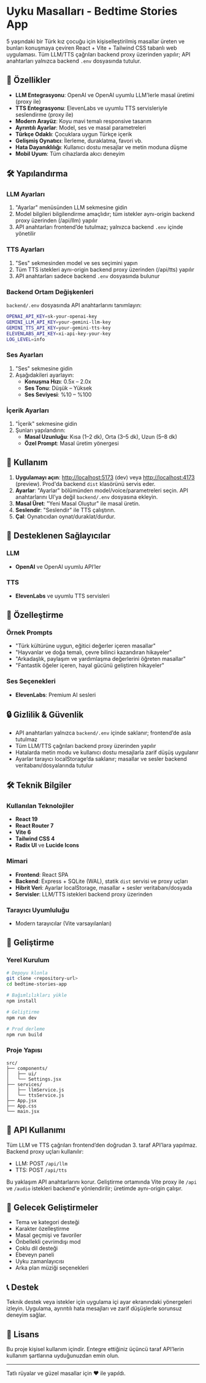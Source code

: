 # Uyku Masalları - Bedtime Stories App

5 yaşındaki bir Türk kız çocuğu için kişiselleştirilmiş masallar üreten ve bunları konuşmaya çeviren React + Vite + Tailwind CSS tabanlı web uygulaması. Tüm LLM/TTS çağrıları backend proxy üzerinden yapılır; API anahtarları yalnızca backend `.env` dosyasında tutulur.

## 🌟 Özellikler

- **LLM Entegrasyonu**: OpenAI ve OpenAI uyumlu LLM'lerle masal üretimi (proxy ile)
- **TTS Entegrasyonu**: ElevenLabs ve uyumlu TTS servisleriyle seslendirme (proxy ile)
- **Modern Arayüz**: Koyu mavi temalı responsive tasarım
- **Ayrıntılı Ayarlar**: Model, ses ve masal parametreleri
- **Türkçe Odaklı**: Çocuklara uygun Türkçe içerik
- **Gelişmiş Oynatıcı**: İlerleme, duraklatma, favori vb.
- **Hata Dayanıklılığı**: Kullanıcı dostu mesajlar ve metin moduna düşme
- **Mobil Uyum**: Tüm cihazlarda akıcı deneyim

## 🛠️ Yapılandırma

### LLM Ayarları

1. "Ayarlar" menüsünden LLM sekmesine gidin
2. Model bilgileri bilgilendirme amaçlıdır; tüm istekler aynı-origin backend proxy üzerinden (/api/llm) yapılır
3. API anahtarları frontend’de tutulmaz; yalnızca backend `.env` içinde yönetilir

### TTS Ayarları

1. "Ses" sekmesinden model ve ses seçimini yapın
2. Tüm TTS istekleri aynı-origin backend proxy üzerinden (/api/tts) yapılır
3. API anahtarları sadece backend `.env` dosyasında bulunur

### Backend Ortam Değişkenleri

`backend/.env` dosyasında API anahtarlarını tanımlayın:

```bash
OPENAI_API_KEY=sk-your-openai-key
GEMINI_LLM_API_KEY=your-gemini-llm-key
GEMINI_TTS_API_KEY=your-gemini-tts-key
ELEVENLABS_API_KEY=xi-api-key-your-key
LOG_LEVEL=info
```

### Ses Ayarları

1. "Ses" sekmesine gidin
2. Aşağıdakileri ayarlayın:
   - **Konuşma Hızı**: 0.5x – 2.0x
   - **Ses Tonu**: Düşük – Yüksek
   - **Ses Seviyesi**: %10 – %100

### İçerik Ayarları

1. "İçerik" sekmesine gidin
2. Şunları yapılandırın:
   - **Masal Uzunluğu**: Kısa (1–2 dk), Orta (3–5 dk), Uzun (5–8 dk)
   - **Özel Prompt**: Masal üretim yönergesi

## 📖 Kullanım

1. **Uygulamayı açın**: <http://localhost:5173> (dev) veya <http://localhost:4173> (preview). Prod'da backend `dist` klasörünü servis eder.
2. **Ayarlar**: "Ayarlar" bölümünden model/voice/parametreleri seçin. API anahtarlarını UI’ya değil `backend/.env` dosyasına ekleyin.
3. **Masal Üret**: "Yeni Masal Oluştur" ile masal üretin.
4. **Seslendir**: "Seslendir" ile TTS çalıştırın.
5. **Çal**: Oynatıcıdan oynat/duraklat/durdur.

## 🎯 Desteklenen Sağlayıcılar

### LLM

- **OpenAI** ve OpenAI uyumlu API’ler

### TTS

- **ElevenLabs** ve uyumlu TTS servisleri

## 🎨 Özelleştirme

### Örnek Prompts

- "Türk kültürüne uygun, eğitici değerler içeren masallar"
- "Hayvanlar ve doğa temalı, çevre bilinci kazandıran hikayeler"
- "Arkadaşlık, paylaşım ve yardımlaşma değerlerini öğreten masallar"
- "Fantastik öğeler içeren, hayal gücünü geliştiren hikayeler"

### Ses Seçenekleri

- **ElevenLabs**: Premium AI sesleri

## 🔒 Gizlilik & Güvenlik

- API anahtarları yalnızca `backend/.env` içinde saklanır; frontend’de asla tutulmaz
- Tüm LLM/TTS çağrıları backend proxy üzerinden yapılır
- Hatalarda metin modu ve kullanıcı dostu mesajlarla zarif düşüş uygulanır
- Ayarlar tarayıcı localStorage’da saklanır; masallar ve sesler backend veritabanı/dosyalarında tutulur

## 🛠️ Teknik Bilgiler

### Kullanılan Teknolojiler

- **React 19**
- **React Router 7**
- **Vite 6**
- **Tailwind CSS 4**
- **Radix UI** ve **Lucide Icons**

### Mimari

- **Frontend**: React SPA
- **Backend**: Express + SQLite (WAL), statik `dist` servisi ve proxy uçları
- **Hibrit Veri**: Ayarlar localStorage, masallar + sesler veritabanı/dosyada
- **Servisler**: LLM/TTS istekleri backend proxy üzerinden

### Tarayıcı Uyumluluğu

- Modern tarayıcılar (Vite varsayılanları)

## 🚀 Geliştirme

### Yerel Kurulum

```bash
# Depoyu klonla
git clone <repository-url>
cd bedtime-stories-app

# Bağımlılıkları yükle
npm install

# Geliştirme
npm run dev

# Prod derleme
npm run build
```

### Proje Yapısı

```text
src/
├── components/
│   ├── ui/
│   └── Settings.jsx
├── services/
│   ├── llmService.js
│   └── ttsService.js
├── App.jsx
├── App.css
└── main.jsx
```

## 📝 API Kullanımı

Tüm LLM ve TTS çağrıları frontend’den doğrudan 3. taraf API’lara yapılmaz. Backend proxy uçları kullanılır:

- LLM: POST `/api/llm`
- TTS: POST `/api/tts`

Bu yaklaşım API anahtarlarını korur. Geliştirme ortamında Vite proxy ile `/api` ve `/audio` istekleri backend'e yönlendirilir; üretimde aynı-origin çalışır.

## 🎯 Gelecek Geliştirmeler

- Tema ve kategori desteği
- Karakter özelleştirme
- Masal geçmişi ve favoriler
- Önbellekli çevrimdışı mod
- Çoklu dil desteği
- Ebeveyn paneli
- Uyku zamanlayıcısı
- Arka plan müziği seçenekleri

## 📞 Destek

Teknik destek veya istekler için uygulama içi ayar ekranındaki yönergeleri izleyin. Uygulama, ayrıntılı hata mesajları ve zarif düşüşlerle sorunsuz deneyim sağlar.

## 📄 Lisans

Bu proje kişisel kullanım içindir. Entegre ettiğiniz üçüncü taraf API’lerin kullanım şartlarına uyduğunuzdan emin olun.

---

Tatlı rüyalar ve güzel masallar için ❤️ ile yapıldı.
